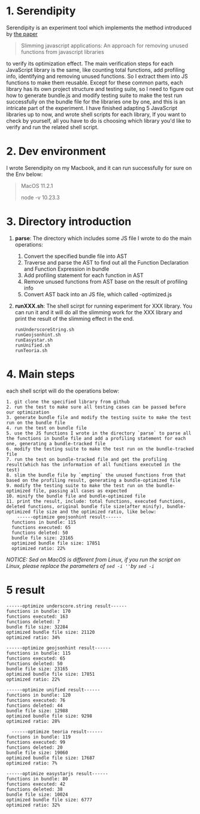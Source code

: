 # 1. Serendipity

Serendipity is an experiment tool which implements the method introduced by [the paper](http://bergel.eu/MyPapers/Cefe18a-Slimming.pdf) 

>Slimming javascript applications: An approach for removing unused functions from javascript libraries

to verify its optimization effect. The main verification steps for each JavaScript library is the same, like counting total functions, add profiling info, identifying and removing unused functions. So I extract them into JS functions to make them reusable. Except for these common parts, each library has its own project structure and testing suite, so I need to figure out how to generate bundle.js and modify testing suite to make the test run successfully on the bundle file for the libraries one by one, and this is an intricate part of the experiment. I have finished adapting 5 JavaScript libraries up to now, and wrote shell scripts for each library, If you want to check by yourself, all you have to do is choosing which library you'd like to verify and run the related shell script.

# 2. Dev environment

I wrote Serendipity on my Macbook, and it can run successfully for sure on the Env below:

>MacOS 11.2.1
>
>node -v 10.23.3

# 3. Directory introduction

1. **parse**: The directory which includes some JS file I wrote to do the main operations:

   1. Convert the specified bundle file into AST 
   2. Traverse and parse the AST to find out all the Function Declaration and Function Expression in bundle
   3. Add profiling statement for each function in AST
   4. Remove unused functions from AST base on the result of profiling info
   5. Convert AST back into an JS file, which called -optimized.js

2. **runXXX.sh**: The shell scirpt for running experiment for XXX library. You can run it and it will do all the slimming work for the XXX library and print the result of the slimming effect in the end.

   ```
   runUnderscoreString.sh
   runGeojsonhint.sh
   runEasystar.sh
   runUnified.sh
   runTeoria.sh
   ```

# 4. Main steps

each shell script will do the operations below:

```
1. git clone the specified library from github
2. run the test to make sure all testing cases can be passed before our optimization
3. generate bundle file and modify the testing suite to make the test run on the bundle file
4. run the test on bundle file
5. use the JS functions I wrote in the directory `parse` to parse all the functions in bundle file and add a profiling statement for each one, generating a bundle-tracked file
6. modify the testing suite to make the test run on the bundle-tracked file
7. run the test on bundle-tracked file and get the profiling result(which has the information of all functions executed in the test)
8. slim the bundle file by `empting` the unused functions from that based on the profiling result, generating a bundle-optimized file
9. modify the testing suite to make the test run on the bundle-optimized file, passing all cases as expected
10. minify the bundle file and bundle-optimized file
11. print the result, include: total functions, executed functions, deleted functions, original bundle file size(after minify), bundle-optimized file size and the optimized ratio, like below:
	------optimize geojsonhint result------
  functions in bundle: 115
  functions executed: 65
  functions deleted: 50
  bundle file size: 23165
  optimized bundle file size: 17851
  optimized ratio: 22%
```

*NOTICE: Sed on MacOS is different from Linux, if you run the script on Linux, please replace the parameters of `sed -i ''`by `sed -i`*

# 5 result

```
------optimize underscore.string result------
functions in bundle: 170
functions executed: 163
functions deleted: 7
bundle file size: 32284
optimized bundle file size: 21120
optimized ratio: 34%

------optimize geojsonhint result------
functions in bundle: 115
functions executed: 65
functions deleted: 50
bundle file size: 23165
optimized bundle file size: 17851
optimized ratio: 22%

------optimize unified result------
functions in bundle: 120
functions executed: 76
functions deleted: 44
bundle file size: 12988
optimized bundle file size: 9298
optimized ratio: 28%

  ------optimize teoria result------
functions in bundle: 119
functions executed: 99
functions deleted: 20
bundle file size: 19060
optimized bundle file size: 17687
optimized ratio: 7%

------optimize easystarjs result------
functions in bundle: 80
functions executed: 42
functions deleted: 38
bundle file size: 10024
optimized bundle file size: 6777
optimized ratio: 32%
```

